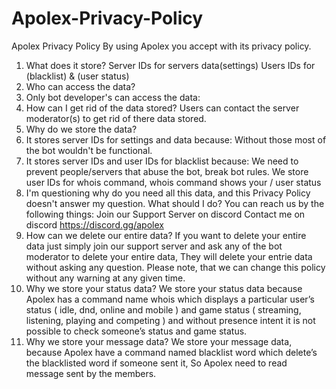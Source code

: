 # Apolex-Privacy-Policy
Apolex Privacy Policy
By using Apolex you accept with its privacy policy.
1. What does it store?
Server IDs for servers data(settings)
Users IDs for (blacklist) & (user status)
2. Who can access the data?
1. Only bot developer's can access the data:
3. How can I get rid of the data stored?
Users can contact the server moderator(s) to get rid of there data stored.
4. Why do we store the data?
1. It stores server IDs for settings and data because:
Without those most of the bot wouldn't be functional.
2. It stores server IDs and user IDs for blacklist because:
We need to prevent people/servers that abuse the bot, break bot rules.
We store user IDs for whois command, whois command shows your / user status
5. I'm questioning why do you need all this data, and this Privacy Policy doesn't answer my question. What should I do?
You can reach us by the following things:
Join our Support Server on discord
Contact me on discord https://discord.gg/apolex
6. How can we delete our entire data?
If you want to delete your entire data just simply join our support server and ask any of the bot moderator to delete your entire data, They will delete your entrie data without asking any question.
Please note, that we can change this policy without any warning at any given time.
7. Why we store your status data?
We store your status data because Apolex has a command name whois which displays a particular user’s status ( idle, dnd, online and mobile ) and game status ( streaming, listening, playing and competing ) and without presence intent it is not possible to check someone’s status and game status.
8. Why we store your message data?
We store your message data, because Apolex have a command named blacklist word which delete’s the blacklisted word if someone sent it, So Apolex need to read message sent by the members.
